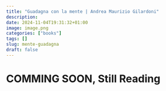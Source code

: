 ```yaml
---
title: "Guadagna con la mente | Andrea Maurizio Gilardoni"
description: 
date: 2024-11-04T19:31:32+01:00
image: image.png
categories: ["books"]
tags: []
slug: mente-guadagna
draft: false
---
```


# COMMING SOON, Still Reading
